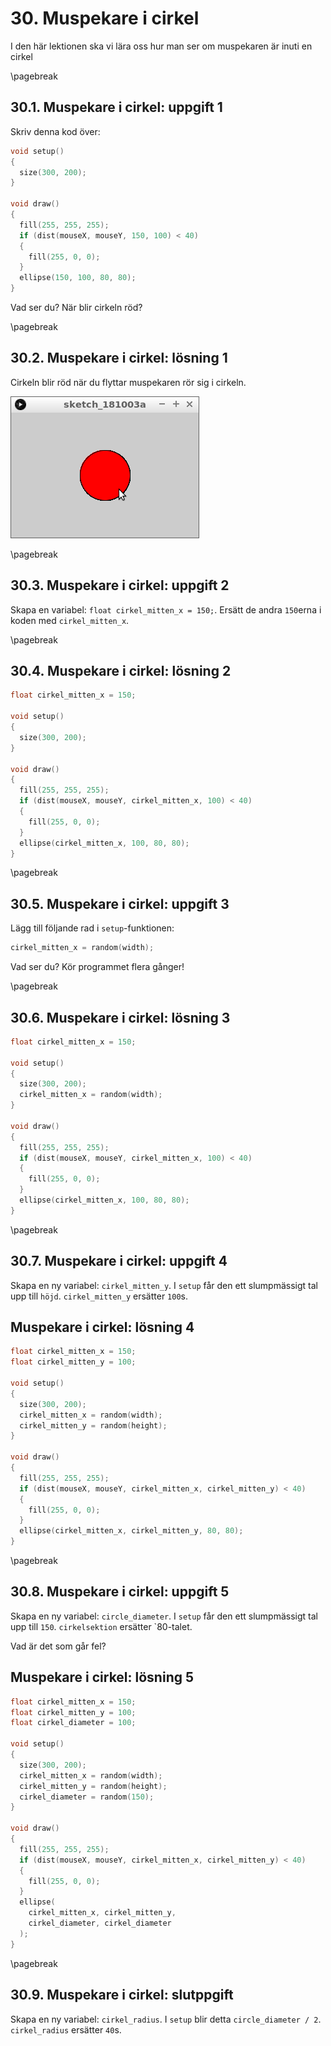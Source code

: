 # 30. Muspekare i cirkel

I den här lektionen ska vi lära oss hur man ser om muspekaren är inuti en cirkel

\pagebreak

## 30.1. Muspekare i cirkel: uppgift 1

Skriv denna kod över:

```c++
void setup()
{
  size(300, 200);
}

void draw()
{
  fill(255, 255, 255);
  if (dist(mouseX, mouseY, 150, 100) < 40)
  {
    fill(255, 0, 0);  
  }
  ellipse(150, 100, 80, 80);  
}
```

Vad ser du? När blir cirkeln röd?

\pagebreak

## 30.2. Muspekare i cirkel: lösning 1

Cirkeln blir röd när du flyttar muspekaren
rör sig i cirkeln.

![](muspekare_i_cirkel_1.png)

\pagebreak

## 30.3. Muspekare i cirkel: uppgift 2

Skapa en variabel: `float cirkel_mitten_x = 150;`.
Ersätt de andra `150`erna i koden med `cirkel_mitten_x`.

\pagebreak

## 30.4. Muspekare i cirkel: lösning 2

```c++
float cirkel_mitten_x = 150;

void setup()
{
  size(300, 200);
}

void draw()
{
  fill(255, 255, 255);
  if (dist(mouseX, mouseY, cirkel_mitten_x, 100) < 40)
  {
    fill(255, 0, 0);  
  }
  ellipse(cirkel_mitten_x, 100, 80, 80);  
}
```

\pagebreak

## 30.5. Muspekare i cirkel: uppgift 3

Lägg till följande rad i `setup`-funktionen:

```c++
cirkel_mitten_x = random(width);
```

Vad ser du? Kör programmet flera gånger!

\pagebreak

## 30.6. Muspekare i cirkel: lösning 3

```c++
float cirkel_mitten_x = 150;

void setup()
{
  size(300, 200);
  cirkel_mitten_x = random(width);
}

void draw()
{
  fill(255, 255, 255);
  if (dist(mouseX, mouseY, cirkel_mitten_x, 100) < 40)
  {
    fill(255, 0, 0);  
  }
  ellipse(cirkel_mitten_x, 100, 80, 80);  
}
```

\pagebreak

## 30.7. Muspekare i cirkel: uppgift 4

Skapa en ny variabel: `cirkel_mitten_y`.
I `setup` får den ett slumpmässigt tal upp till `höjd`.
`cirkel_mitten_y` ersätter `100`s.

## Muspekare i cirkel: lösning 4

```c++
float cirkel_mitten_x = 150;
float cirkel_mitten_y = 100;

void setup()
{
  size(300, 200);
  cirkel_mitten_x = random(width);
  cirkel_mitten_y = random(height);
}

void draw()
{
  fill(255, 255, 255);
  if (dist(mouseX, mouseY, cirkel_mitten_x, cirkel_mitten_y) < 40)
  {
    fill(255, 0, 0);  
  }
  ellipse(cirkel_mitten_x, cirkel_mitten_y, 80, 80);  
}
```

\pagebreak

## 30.8. Muspekare i cirkel: uppgift 5

Skapa en ny variabel: `circle_diameter`.
I `setup` får den ett slumpmässigt tal upp till `150`.
`cirkelsektion` ersätter `80-talet.

Vad är det som går fel?

## Muspekare i cirkel: lösning 5

```c++
float cirkel_mitten_x = 150;
float cirkel_mitten_y = 100;
float cirkel_diameter = 100;

void setup()
{
  size(300, 200);
  cirkel_mitten_x = random(width);
  cirkel_mitten_y = random(height);
  cirkel_diameter = random(150);
}

void draw()
{
  fill(255, 255, 255);
  if (dist(mouseX, mouseY, cirkel_mitten_x, cirkel_mitten_y) < 40)
  {
    fill(255, 0, 0);  
  }
  ellipse(
    cirkel_mitten_x, cirkel_mitten_y,
    cirkel_diameter, cirkel_diameter
  );  
}
```

\pagebreak

## 30.9. Muspekare i cirkel: slutppgift

Skapa en ny variabel: `cirkel_radius`.
I `setup` blir detta `circle_diameter / 2`.
`cirkel_radius` ersätter `40`s.
